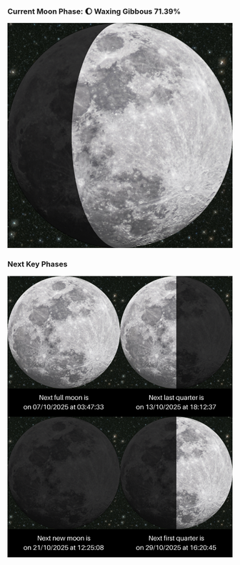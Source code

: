 ### Current Moon Phase: 🌔 Waxing Gibbous 71.39%
![Moon Phase](moonphase.png)
### Next Key Phases
![Gallery](gallery.png)